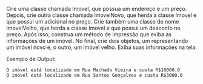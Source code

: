 Crie uma classe chamada Imovel, que possua um endereço e um preço. Depois, crie outra classe chamada ImovelNovo, que herda a classe Imovel e que possui um adicional no preço. Crie também uma classe de nome ImovelVelho, que herda a classe Imovel e que possui um desconto no preço. Após isso, construa um método de impressão que exiba as informações de um imóvel. No final, crie dois objetos, um representando um imóvel novo e, o outro, um imóvel velho. Exiba suas informações na tela.

Exemplo de Output:
~~~
O imóvel está localizado em Rua Machado Vieira e custa R$10000.0
O imóvel está localizado em Rua Santos Gonçalves e custa R$3000.0
~~~